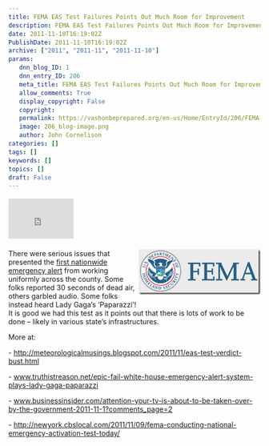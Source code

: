 ```yaml
---
title: FEMA EAS Test Failures Points Out Much Room for Improvement
description: FEMA EAS Test Failures Points Out Much Room for Improvement
date: 2011-11-10T16:19:02Z
PublishDate: 2011-11-10T16:19:02Z
archive: ["2011", "2011-11", "2011-11-10"]
params:
   dnn_blog_ID: 1
   dnn_entry_ID: 206
   meta_title: FEMA EAS Test Failures Points Out Much Room for Improvement
   allow_comments: True
   display_copyright: False
   copyright: 
   permalink: https://vashonbeprepared.org/en-us/Home/EntryId/206/FEMA-EAS-Test-Failures-Points-Out-Much-Room-for-Improvement
   image: 206_blog-image.png
   author: John Cornelison
categories: []
tags: []
keywords: []
topics: []
draft: False
---
```


<div class="wlWriterHeaderFooter" style="float:none; margin:0px; padding:4px 0px 4px 0px;"><iframe src="http://www.facebook.com/widgets/like.php?href=http://vashoneoc.org/Blogs/VashonPreparedness/tabid/164/EntryId/206/FEMA-EAS-Test-Failures-Points-Out-Much-Room-for-Improvement.aspx" scrolling="no" frameborder="0" style="border:none; width:130px; height:80px"></iframe></div><p><a href="/images/dnnBlog/1/206/Windows-Live-Writer-eeb0e9368be2_708F-image_2.png"><img style="background-image: none; border-bottom: 0px; border-left: 0px; margin: 0px 0px 5px 5px; padding-left: 0px; padding-right: 0px; display: inline; float: right; border-top: 0px; border-right: 0px; padding-top: 0px" title="image" border="0" alt="image" align="right" src="/images/dnnBlog/1/206/Windows-Live-Writer-eeb0e9368be2_708F-image_thumb.png" width="244" height="91" /></a>There were serious issues that presented the <a href="http://www.fema.gov/emergency/ipaws/eas_info.shtm" target="_blank">first nationwide emergency alert</a> from working uniformly across the county. Some folks reported 30 seconds of dead air, others garbled audio. Some folks instead heard Lady Gaga’s ‘Paparazzi’!    <br />It is good we had this test as it points out that there is lots of work to be done – likely in various state’s infrastructures.</p>  <p>More at:</p>  <p>- <a title="http://meteorologicalmusings.blogspot.com/2011/11/eas-test-verdict-bust.html" href="http://meteorologicalmusings.blogspot.com/2011/11/eas-test-verdict-bust.html">http://meteorologicalmusings.blogspot.com/2011/11/eas-test-verdict-bust.html</a></p>  <p>- <a title="http://www.truthistreason.net/epic-fail-white-house-emergency-alert-system-plays-lady-gaga-paparazzi" href="http://www.truthistreason.net/epic-fail-white-house-emergency-alert-system-plays-lady-gaga-paparazzi">www.truthistreason.net/epic-fail-white-house-emergency-alert-system-plays-lady-gaga-paparazzi</a></p>  <p>- <a title="http://www.businessinsider.com/attention-your-tv-is-about-to-be-taken-over-by-the-government-2011-11-1?comments_page=2" href="http://www.businessinsider.com/attention-your-tv-is-about-to-be-taken-over-by-the-government-2011-11-1?comments_page=2">www.businessinsider.com/attention-your-tv-is-about-to-be-taken-over-by-the-government-2011-11-1?comments_page=2</a></p>  <p>- <a title="http://newyork.cbslocal.com/2011/11/09/fema-conducting-national-emergency-activation-test-today/" href="http://newyork.cbslocal.com/2011/11/09/fema-conducting-national-emergency-activation-test-today/">http://newyork.cbslocal.com/2011/11/09/fema-conducting-national-emergency-activation-test-today/</a></p>
